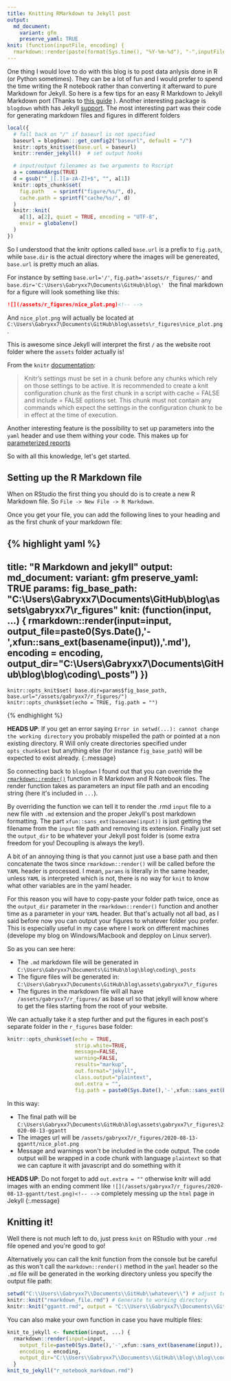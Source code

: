 ```yaml
---
title: Knitting RMarkdown to Jekyll post
output:
  md_document:
    variant: gfm
    preserve_yaml: TRUE
knit: (function(inputFile, encoding) {
  rmarkdown::render(paste(format(Sys.time(), "%Y-%m-%d"), "-",inputFile, sep = " ", collapse = NULL), encoding = encoding, output_dir = "../_posts/") })
---
```


One thing I would love to do with this blog is to post data anlysis done in R (or Python sometimes). They can be a lot of fun and I would prefer to spend the time writing the R notebook rather than converting it afterward to pure Markdown for Jekyll.
So here is a few tips for an easy R Markdown to Jekyll Markdown port (Thanks to [this guide](http://svmiller.com/blog/2019/08/two-helpful-rmarkdown-jekyll-tips/) ).
Another interesting package is `blogdown` whith has Jekyll [support](https://bookdown.org/yihui/blogdown/jekyll.html). The most interesting part was their code for generating markdown files and figures in different folders

```r
local({
  # fall back on "/" if baseurl is not specified
  baseurl = blogdown:::get_config2("baseurl", default = "/")
  knitr::opts_knit$set(base.url = baseurl)
  knitr::render_jekyll()  # set output hooks

  # input/output filenames as two arguments to Rscript
  a = commandArgs(TRUE)
  d = gsub("^_|[.][a-zA-Z]+$", "", a[1])
  knitr::opts_chunk$set(
    fig.path   = sprintf("figure/%s/", d),
    cache.path = sprintf("cache/%s/", d)
  )
  knitr::knit(
    a[1], a[2], quiet = TRUE, encoding = "UTF-8",
    envir = globalenv()
  )
})
```

So I understood that the knitr options called `base.url` is a prefix to `fig.path`, while `base.dir` is the actual directory where the images will be genereated, `base.url` is pretty much an alias.

For instance by setting `base.url='/'`, `fig.path='assets/r_figures/'` and `base.dir='C:\Users\Gabryxx7\Documents\GitHub\blog\' ` the final markdown for a figure will look something like this:

```markdown
![](/assets/r_figures/nice_plot.png)<!-- -->
```

And `nice_plot.png` will actually be located at `C:\Users\Gabryxx7\Documents\GitHub\blog\assets\r_figures\nice_plot.png`.

This is awesome since Jekyll will interpret the first `/` as the website root folder where the `assets` folder actually is!


From the `knitr` [documentation](https://yihui.org/knitr/objects/):
> Knitr’s settings must be set in a chunk before any chunks which rely on those settings to be active. It is recommended to create a knit configuration chunk as the first chunk in a script with cache = FALSE and include = FALSE options set. This chunk must not contain any commands which expect the settings in the configuration chunk to be in effect at the time of execution.

Another interesting feature is the possibility to set up parameters into the `yaml` header and use them withing your code. This makes up for [parameterized reports](https://rmarkdown.rstudio.com/developer_parameterized_reports.html)

So with all this knowledge, let's get started.

## Setting up the R Markdown file

When on RStudio the first thing you should do is to create a new R Markdown file. So `File -> New File -> R Markdown`.

Once you get your file, you can add the following lines to your heading and as the first chunk of your markdown file:

{% highlight yaml %}
---
title: "R Markdown and jekyll"
output:
  md_document:
    variant: gfm
    preserve_yaml: TRUE
params: 
  fig_base_path: "C:\\Users\\Gabryxx7\\Documents\\GitHub\\blog\\assets\\gabryxx7\\r_figures"
knit: (function(input, ...) {
  rmarkdown::render(input=input,
    output_file=paste0(Sys.Date(),'-',xfun::sans_ext(basename(input)),'.md'),
    encoding = encoding,
    output_dir="C:\\Users\\Gabryxx7\\Documents\\GitHub\\blog\\blog\\coding\\_posts")
  })
---

```{r setup, include=FALSE}
knitr::opts_knit$set( base.dir=params$fig_base_path, base.url="/assets/gabryxx7/r_figures/")
knitr::opts_chunk$set(echo = TRUE, fig.path = "")

```
{% endhighlight %}

**HEADS UP**: If you get an error saying `Error in setwd(...): cannot change the working directory` you probably mispelled the path or pointed at a non existing directory. R Will only create directories specified under `opts_chunk$set` but anything else (for instance `fig_base_path`) will be expected to exist already.
{:.message}


So connecting back to `blogdown`  I found out that you can override the [`rmarkdown::render()`](https://rmarkdown.rstudio.com/docs/reference/render.html) function in R Markdown and R Notebook files.
The render function takes as parameters an input file path and an encoding string (here it's included in `...`).

By overriding the function we can tell it to render the .rmd `input` file to a new file with `.md` extension and the proper Jekyll's post markdown formatting. The part `xfun::sans_ext(basename(input))` is just getting the filename from the `input` file path and removing its extension.
Finally just set the `output_dir` to be whatever your Jekyll post folder is (some extra freedom for you! Decoupling is always the key!).

A bit of an annoying thing is that you cannot just use a base path and then concatenate the twos since `rmarkdown::render()` will be called before the `YAML` header is processed. I mean, `params` is literally in the same header, unless `YAML` is interpreted which is not, there is no way for `knit` to know what other variables are in the yaml header.

For this reason you will have to copy-paste your folder path twice, once as the `output_dir` parameter in the `rmarkdown::render()` function and another time as a parameter in your `YAML` header. But that's actually not all bad, as I said before now you can output your figures to whatever folder you prefer.
This is especially useful in my case where I work on different machines (develope my blog on Windows/Macbook and depploy on Linux server).

So as you can see here:
- The `.md` markdown file will be generated in `C:\Users\Gabryxx7\Documents\GitHub\blog\blog\coding\_posts`
- The figure files will be generated in: `C:\Users\Gabryxx7\Documents\GitHub\blog\assets\gabryxx7\r_figures`
- The figures in the markdown file will all have `/assets/gabryxx7/r_figures/` as base url so that jekyll will know where to get the files starting from the root of your website.

We can actually take it a step further and put the figures in each post's separate folder in the `r_figures` base folder:
```r
knitr::opts_chunk$set(echo = TRUE,
                      strip.white=TRUE,
                      message=FALSE,
                      warning=FALSE,
                      results="markup",
                      out.format="jekyll",
                      class.output="plaintext",
                      out.extra = "",
                      fig.path = paste0(Sys.Date(),'-',xfun::sans_ext(basename(knitr::current_input())),"/"))
```

In this way:
- The final path will be `C:\Users\Gabryxx7\Documents\GitHub\blog\assets\gabryxx7\r_figures\2020-08-13-ggantt`
- The images url will be `/assets/gabryxx7/r_figures/2020-08-13-ggantt/nice_plot.png`
- Message and warnings won't be included in the code output. The code output will be wrapped in a code chunk with language `plaintext` so that we can capture it with javascript and do something with it

**HEADS UP**: Do not forget to add `out.extra = ""` otherwise knitr will add images with an ending comment like `![](/assets/gabryxx7/r_figures/2020-08-13-ggantt/test.png)<!-- -->` completely messing up the `html` page in Jekyll
{:.message}

## Knitting it!
Well there is not much left to do, just press `knit` on RStudio with your `.rmd` file opened and you're good to go!

Alternatively you can call the knit function from the console but be careful as this won't call the `markdown::render()` method in the `yaml` header so the `.md` file will be generated in the working directory unless you specify the output file path:

```r
setwd("C:\\Users\\Gabryxx7\\Documents\\GitHub\\whatever\\") # adjust to your preferences.
knitr::knit("rmarkdown_file.rmd") # Generate to working directory
knitr::knit("ggantt.rmd", output = "C:\\Users\\Gabryxx7\\Documents\\GitHub\\blog\\blog\\coding\\_posts\\2020-08-13-rmarkdown_file.md") # Generate to Jekyll's post directory
```

You can also make your own function in case you have multiple files:
```r
knit_to_jekyll <- function(input, ...) {
  rmarkdown::render(input=input,
    output_file=paste0(Sys.Date(),'-',xfun::sans_ext(basename(input)),'.md'),
    encoding = encoding,
    output_dir="C:\\Users\\Gabryxx7\\Documents\\GitHub\\blog\\blog\\coding\\_posts")
  }
knit_to_jekyll("r_notebook_markdown.rmd")
```

